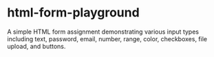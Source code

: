 # html-form-playground
A simple HTML form assignment demonstrating various input types including text, password, email, number, range, color, checkboxes, file upload, and buttons.
